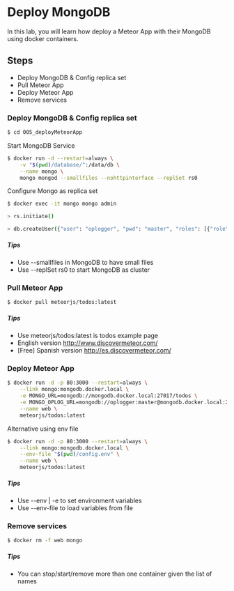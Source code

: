 # Deploy MongoDB

In this lab, you will learn how deploy a Meteor App with their MongoDB using docker containers.

## Steps

- Deploy MongoDB & Config replica set
- Pull Meteor App
- Deploy Meteor App
- Remove services

### Deploy MongoDB & Config replica set

```sh
$ cd 005_deployMeteorApp
```

Start MongoDB Service
```sh
$ docker run -d --restart=always \
    -v "$(pwd)/database/":/data/db \
    --name mongo \
    mongo mongod --smallfiles --nohttpinterface --replSet rs0
```

Configure Mongo as replica set
```sh
$ docker exec -it mongo mongo admin
```

```sh
> rs.initiate()

> db.createUser({"user": "oplogger", "pwd": "master", "roles": [{"role": "read", "db": "local"}]})
```

##### Tips
- Use --smallfiles in MongoDB to have small files
- Use --replSet rs0 to start MongoDB as cluster

### Pull Meteor App

```sh
$ docker pull meteorjs/todos:latest
```

##### Tips
- Use meteorjs/todos:latest is todos example page
- English version http://www.discovermeteor.com/
- [Free] Spanish version http://es.discovermeteor.com/

### Deploy Meteor App

```sh
$ docker run -d -p 80:3000 --restart=always \
    --link mongo:mongodb.docker.local \
    -e MONGO_URL=mongodb://mongodb.docker.local:27017/todos \
    -e MONGO_OPLOG_URL=mongodb://oplogger:master@mongodb.docker.local:27017/local?authSource=admin \
    --name web \
    meteorjs/todos:latest
```

Alternative using env file
```sh
$ docker run -d -p 80:3000 --restart=always \
    --link mongo:mongodb.docker.local \
    --env-file "$(pwd)/config.env" \
    --name web \
    meteorjs/todos:latest
```

##### Tips
- Use --env | -e to set environment variables
- Use --env-file to load variables from file

### Remove services

```sh
$ docker rm -f web mongo
```

##### Tips
- You can stop/start/remove more than one container given the list of names

